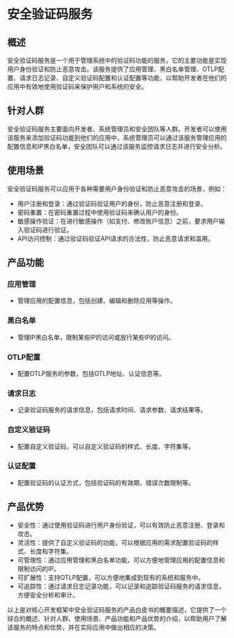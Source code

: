 # 安全验证码服务

## 概述
安全验证码服务是一个用于管理系统中的验证码功能的服务，它的主要功能是实现用户身份验证和防止恶意攻击。该服务提供了应用管理、黑白名单管理、OTLP配置、请求日志记录、自定义验证码配置和认证配置等功能，以帮助开发者在他们的应用中有效地使用验证码来保护用户和系统的安全。

## 针对人群
安全验证码服务主要面向开发者、系统管理员和安全团队等人群。开发者可以使用该服务来添加验证码功能到他们的应用中，系统管理员可以通过该服务管理应用的配置信息和IP黑白名单，安全团队可以通过该服务监控请求日志并进行安全分析。

## 使用场景
安全验证码服务可以应用于各种需要用户身份验证和防止恶意攻击的场景，例如：
- 用户注册和登录：通过验证码验证用户的身份，防止恶意注册和登录。
- 密码重置：在密码重置过程中使用验证码来确认用户的身份。
- 敏感操作验证：在进行敏感操作（如支付、修改账户信息）之前，要求用户输入验证码进行验证。
- API访问控制：通过验证码验证API请求的合法性，防止恶意请求和滥用。

## 产品功能
### 应用管理
- 管理应用的配置信息，包括创建、编辑和删除应用等操作。

### 黑白名单
- 管理IP黑白名单，限制某些IP的访问或放行某些IP的访问。

### OTLP配置
- 配置OTLP服务的参数，包括OTLP地址、认证信息等。

### 请求日志
- 记录验证码服务的请求信息，包括请求时间、请求参数、请求结果等。

### 自定义验证码
- 配置自定义验证码，可以自定义验证码的样式、长度、字符集等。

### 认证配置
- 配置验证码的认证方式，包括验证码的有效期、错误次数限制等。

## 产品优势
- 安全性：通过使用验证码进行用户身份验证，可以有效防止恶意注册、登录和攻击。
- 灵活性：提供了自定义验证码的功能，可以根据应用的需求配置验证码的样式、长度和字符集。
- 可管理性：通过应用管理和黑白名单功能，可以方便地管理应用的配置信息和限制访问的IP。
- 可扩展性：支持OTLP配置，可以方便地集成到现有的系统和服务中。
- 可追踪性：通过请求日志记录功能，可以记录和追踪验证码服务的请求信息，方便安全分析和审计。

以上是对核心开发框架中安全验证码服务的产品白皮书的概要描述，它提供了一个综合的概述、针对人群、使用场景、产品功能和产品优势的介绍，以帮助用户了解该服务的特点和优势，并在实际应用中做出相应的决策。
